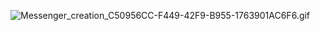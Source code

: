 ![Messenger_creation_C50956CC-F449-42F9-B955-1763901AC6F6.gif](https://github.com/user-attachments/assets/fa59563a-3125-43aa-8107-d20a61393591)